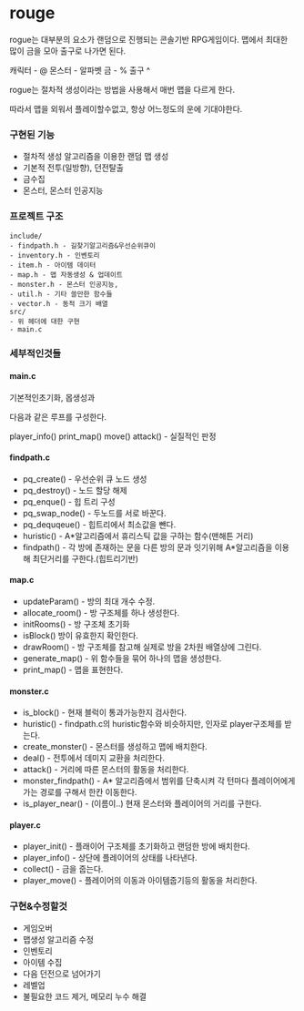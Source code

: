 # rouge

rogue는 대부분의 요소가 랜덤으로 진행되는 콘솔기반 RPG게임이다. 맵에서 최대한 많이 금을 모아 출구로 나가면 된다.

캐릭터 - @
몬스터 - 알파벳
금 - %
출구 ^

rogue는 절차적 생성이라는 방법을 사용해서 매번 맵을 다르게 한다.

 따라서 맵을 외워서 플레이할수없고, 항상 어느정도의 운에 기대야한다.

### 구현된 기능
- 절차적 생성 알고리즘을 이용한 랜덤 맵 생성
- 기본적 전투(일방향), 던전탈출
- 금수집
- 몬스터, 몬스터 인공지능

### 프로젝트 구조
```
include/
- findpath.h - 길찾기알고리즘&우선순위큐이
- inventory.h - 인벤토리
- item.h - 아이템 데이터
- map.h - 맵 자동생성 & 업데이트
- monster.h - 몬스터 인공지능,
- util.h - 기타 쓸만한 함수들
- vector.h - 동적 크기 배열
src/
- 위 헤더에 대한 구현
- main.c
```

### 세부적인것들

#### main.c

기본적인초기화, 몹생성과

다음과 같은 루프를 구성한다.

player_info()
print_map()
move()
attack() - 실질적인 판정

#### findpath.c

- pq_create() - 우선순위 큐 노드 생성
- pq_destroy() - 노드 할당 해제
- pq_enque() - 힙 트리 구성
- pq_swap_node() - 두노드를 서로 바꾼다.
- pq_dequqeue() -  힙트리에서 최소값을 뺀다.
- huristic() - A*알고리즘에서 휴리스틱 값을 구하는 함수(맨해튼 거리)
- findpath() - 각 방에 존재하는 문을 다른 방의 문과 잇기위해 A*알고리즘을 이용해 최단거리를 구한다.(힙트리기반)

#### map.c
- updateParam() - 방의 최대 개수 수정.
- allocate_room() - 방 구조체를 하나 생성한다.
- initRooms() - 방 구조체 초기화
- isBlock() 방이 유효한지 확인한다.
- drawRoom() - 방 구조체를 참고해 실제로 방을 2차원 배열상에 그린다.
- generate_map() -  위 함수들을 묶어 하나의 맵을 생성한다.
- print_map() - 맵을 표현한다.

#### monster.c
- is_block() - 현재 블럭이 통과가능한지 검사한다.
- huristic() - findpath.c의 huristic함수와 비슷하지만, 인자로 player구조체를 받는다.
- create_monster() - 몬스터를 생성하고 맵에 배치한다.
- deal() - 전투에서 데미지 교환을 처리한다.
- attack() - 거리에 따른 몬스터의 활동을 처리한다.
- monster_findpath() - A* 알고리즘에서 범위를 단축시켜 각 턴마다 플레이어에게 가는 경로를 구해서 한칸 이동한다.
- is_player_near() - (이름이..) 현재 몬스터와 플레이어의 거리를 구한다.

#### player.c
- player_init() - 플래이어 구조체를 초기화하고 랜덤한 방에 배치한다.
- player_info() - 상단에 플레이어의 상태를 나타낸다.
- collect() - 금을 줍는다.
- player_move() - 플레이어의 이동과 아이템줍기등의 활동을 처리한다.


### 구현&수정할것
- 게임오버
- 맵생성 알고리즘 수정
- 인벤토리
- 아이템 수집
- 다음 던전으로 넘어가기
- 레벨업
- 불필요한 코드 제거, 메모리 누수 해결
